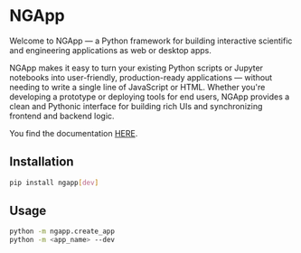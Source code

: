 
# NGApp

Welcome to NGApp — a Python framework for building interactive scientific and engineering applications as web or desktop apps.

NGApp makes it easy to turn your existing Python scripts or Jupyter notebooks into user-friendly, production-ready applications — without needing to write a single line of JavaScript or HTML. Whether you're developing a prototype or deploying tools for end users, NGApp provides a clean and Pythonic interface for building rich UIs and synchronizing frontend and backend logic.

You find the documentation [HERE](https://cerbsim.github.io/ngapp).


## Installation

``` bash
pip install ngapp[dev]
```

## Usage

``` bash
python -m ngapp.create_app
python -m <app_name> --dev
```

